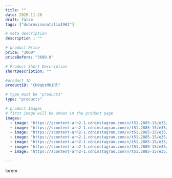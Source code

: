 ```yaml
---
title: ""
date: 2020-11-20
draft: false
tags: ["dubrovinanatalia1963"]

# meta description
description : ""

# product Price
price: "3000"
priceBefore: "3600.0"

# Product Short Description
shortDescription: ""

#product ID
productID: "CH0qUsMHiRl"

# type must be "products"
type: "products"

# product Images
# first image will be shown in the product page
images:
  - image: "https://scontent-arn2-1.cdninstagram.com/v/t51.2885-15/e35/126396891_810276069793381_4360107279657475897_n.jpg?se=7&tp=1&_nc_ht=scontent-arn2-1.cdninstagram.com&_nc_cat=101&_nc_ohc=TEGRSM6ZoSMAX-Ourm_&ccb=7-4&oh=78eef6dcd3ef416ed2277d64387c15f2&oe=60836DE8&ig_cache_key=MjQ0Njc2NjYzMzM1ODU3NDY2MQ%3D%3D.2-ccb7-4"
  - image: "https://scontent-arn2-1.cdninstagram.com/v/t51.2885-15/e35/126191756_213110943510378_7671545890334976626_n.jpg?se=7&tp=1&_nc_ht=scontent-arn2-1.cdninstagram.com&_nc_cat=106&_nc_ohc=16uuNe3ZQ5AAX9SE46G&ccb=7-4&oh=0d8d723e3f84e712bf66000d78a4c18f&oe=6084119F&ig_cache_key=MjQ0Njc2NjYzMzQ4NDQ1NTQ4Nw%3D%3D.2-ccb7-4"
  - image: "https://scontent-arn2-1.cdninstagram.com/v/t51.2885-15/e35/126818840_380920259841666_6678913086519119053_n.jpg?se=7&tp=1&_nc_ht=scontent-arn2-1.cdninstagram.com&_nc_cat=106&_nc_ohc=QuMc2cyB3ecAX9z672o&ccb=7-4&oh=42434f4a134aaa41bf770db43ea92d20&oe=608233D5&ig_cache_key=MjQ0Njc2NjYzMzQ5Mjg3NTI5MA%3D%3D.2-ccb7-4"
  - image: "https://scontent-arn2-1.cdninstagram.com/v/t51.2885-15/e35/126912700_776857019527675_9006898735406907219_n.jpg?se=7&tp=1&_nc_ht=scontent-arn2-1.cdninstagram.com&_nc_cat=107&_nc_ohc=DoUfClE6IBMAX9cJ9bR&ccb=7-4&oh=0e6e9af540ebfe3d02088f749beac367&oe=60843D1D&ig_cache_key=MjQ0Njc2NjYzMzQ3NTkyMjQyMw%3D%3D.2-ccb7-4"
  - image: "https://scontent-arn2-1.cdninstagram.com/v/t51.2885-15/e35/126158185_2859076394310662_462356073617100396_n.jpg?se=7&tp=1&_nc_ht=scontent-arn2-1.cdninstagram.com&_nc_cat=102&_nc_ohc=oYyrVv5se9AAX8KC6W2&ccb=7-4&oh=ac5b5804fe58cea5895c42003e9c27bf&oe=60849D41&ig_cache_key=MjQ0Njc2NjYzMzM3NTQwNjQ5OA%3D%3D.2-ccb7-4"
  - image: "https://scontent-arn2-1.cdninstagram.com/v/t51.2885-15/e35/126209091_119586313138115_8924364588218828480_n.jpg?se=7&tp=1&_nc_ht=scontent-arn2-1.cdninstagram.com&_nc_cat=111&_nc_ohc=rRjwfmL2wX4AX_KEQyT&ccb=7-4&oh=b51c595b2a337491646cfd7a29e16ce4&oe=6083CCD7&ig_cache_key=MjQ0Njc2NjYzMzM2Njk4MjMzNA%3D%3D.2-ccb7-4"
  - image: "https://scontent-arn2-1.cdninstagram.com/v/t51.2885-15/e35/126900673_681727559052350_753335063457684508_n.jpg?se=7&tp=1&_nc_ht=scontent-arn2-1.cdninstagram.com&_nc_cat=102&_nc_ohc=9sxXreKV34cAX_Mjsy5&ccb=7-4&oh=1dcfd1b70623829bc8d2463bf8c5b32f&oe=60825F23&ig_cache_key=MjQ0Njc2NjYzMzM5MjIwOTY4Mw%3D%3D.2-ccb7-4"

---
```

lorem
